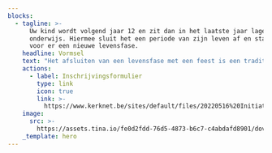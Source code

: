 ```yaml
---
blocks:
  - tagline: >-
      Uw kind wordt volgend jaar 12 en zit dan in het laatste jaar lager
      onderwijs. Hiermee sluit het een periode van zijn leven af en staat het
      voor er een nieuwe levensfase.
    headline: Vormsel
    text: "Het afsluiten van een levensfase met een feest is een traditie. Voor een 12-jarige is dit feest een belangrijk gebeuren en voor u, als ouders, een dag om voor hen onvergetelijk te maken. Christelijk gelovige ouders kiezen daarbij voor het Vormsel.&#x20;\n\nIndien u ervoor kiest om dit feest ter gelegenheid van het Vormsel te doen, houdt dit, zowel voor u als voor uw kind, bepaalde consequenties in.\n\nHet Vormsel is een sacrament. Door de zalving met Chrisma ontvangen de vormelingen de kracht van Gods Geest om als gelovige christenen in het leven te staan. De catechese, in voorbereiding op het Vormsel, geeft de kinderen meer inzicht in de boodschap van Christus en in de christelijke waarden.\n\nHet vraagt heel wat inspanning om de catechesemomenten aantrekkelijk en leeftijd betrokken te maken. Veel vormelingen hebben deugd aan deze voorbereiding. Helaas zijn er ieder jaar ook kinderen die weinig of geen interesse voor die bijeenkomsten kunnen opbrengen. Vandaar onze oproep: laat uw kinderen alleen deelnemen aan de vormselcatechese indien zij en ook u daar zelf achter kunnen staan. Ouders en kinderen die kiezen voor het\\*\\*\_\\*\\*Vormsel\_en voor een degelijke voorbereiding op dit gebeuren, kunnen een aanvraagformulier hiervoor indienen.\n\nVoor geïnteresseerden houden we een infoavond waarbij de aandacht uitgaat naar de waarden van dit sacrament en aan het engagement dat gevraagd wordt van de kinderen en hun ouders.\n\nDe data van deze infoavonden worden u na het insturen van de aanvraag tot het Vormsel meegedeeld.\n"
    actions:
      - label: Inschrijvingsformulier
        type: link
        icon: true
        link: >-
          https://www.kerknet.be/sites/default/files/20220516%20Initiatiesacramenten%20bijgewerkt%20formulier.pdf
    image:
      src: >-
        https://assets.tina.io/fe0d2fdd-76d5-4873-b6c7-c4abdafd8901/dove-g55cfac917_1920.jpg
    _template: hero
---
```


